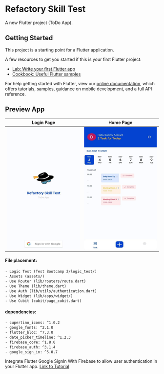 # Refactory Skill Test

A new Flutter project (ToDo App).

## Getting Started

This project is a starting point for a Flutter application.

A few resources to get you started if this is your first Flutter project:

- [Lab: Write your first Flutter app](https://flutter.dev/docs/get-started/codelab)
- [Cookbook: Useful Flutter samples](https://flutter.dev/docs/cookbook)

For help getting started with Flutter, view our
[online documentation](https://flutter.dev/docs), which offers tutorials,
samples, guidance on mobile development, and a full API reference.

## Preview App

Login Page             |  Home Page
:-------------------------:|:-------------------------:
<img src="assets/preview.jpg" width="250" height="400">  |  <img src="assets/preview2.jpg" width="250" height="400">


#### File placement:
```
- Logic Test (Test Bootcamp 2/logic_test/)
- Assets (assets/)
- Use Router (lib/routers/route.dart)
- Use Theme (lib/theme.dart)
- Use Auth (lib/utils/authentication.dart)
- Use Widget (lib/apps/widget/)
- Use Cubit (cubit/page_cubit.dart)
```

#### dependencies:
```
- cupertino_icons: ^1.0.2
- google_fonts: ^2.1.0
- flutter_bloc: ^7.3.0
- date_picker_timeline: ^1.2.3
- firebase_core: ^1.8.0
- firebase_auth: ^3.1.4
- google_sign_in: ^5.0.7
```

Integrate Flutter Google SignIn With Firebase to allow user authentication in your Flutter app.
[Link to Tutorial](https://blog.codemagic.io/firebase-authentication-google-sign-in-using-flutter/)
